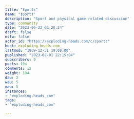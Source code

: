 ```yaml
---
title: "Sports" 
name: "sports"
description: "Sport and physical game related discussion"
type: community
date: "2023-06-22 02:20:24"
draft: false
nsfw: false
actor_id: "https://exploding-heads.com/c/sports"
host: exploding-heads.com
lastmod: "1969-12-31 19:00:00"
published: "2023-02-01 22:15:04"
subscribers: 9
posts: 104
comments: 12
weight: 104
dau: 2
wau: 5
mau: 5
instances:
- "exploding-heads_com"
tags: 
- "exploding-heads_com"

---
```

